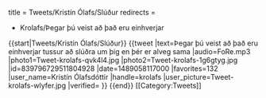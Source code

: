 title = Tweets/Kristín Ólafs/Slúður
redirects =
- Krolafs/Þegar þú veist að það eru einhverjar
>>>>

{{start|Tweets/Kristín Ólafs/Slúður}}
{{tweet
|text=Þegar þú veist að það eru einhverjar tussur að slúðra um þig en þér er alveg sama
|audio=FoRe.mp3
|photo1=Tweet-krolafs-qvk4l4.jpg
|photo2=Tweet-krolafs-1g6gtyg.jpg
|id=839796729511804928
|date=1489058117000
|favorites=132
|user_name=Kristín Ólafsdóttir
|handle=krolafs
|user_picture=Tweet-krolafs-wlyfer.jpg
|verified=
}}
{{end}}<noinclude>
[[Category:Tweets]]
</noinclude>